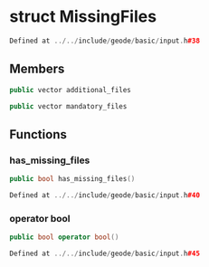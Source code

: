 # struct MissingFiles

```cpp
Defined at ../../include/geode/basic/input.h#38
```

## Members

```cpp
public vector additional_files

```

```cpp
public vector mandatory_files

```



## Functions

### has_missing_files

```cpp
public bool has_missing_files()
```

```cpp
Defined at ../../include/geode/basic/input.h#40
```

### operator bool

```cpp
public bool operator bool()
```

```cpp
Defined at ../../include/geode/basic/input.h#45
```



